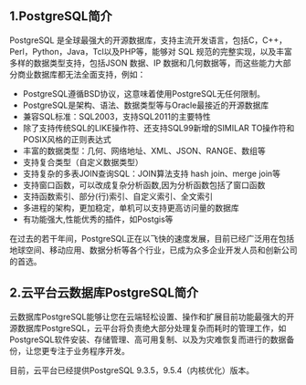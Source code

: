 ## 1.PostgreSQL简介

PostgreSQL 是全球最强大的开源数据库，支持主流开发语言，包括C，C++，Perl，Python，Java，Tcl以及PHP等，能够对 SQL 规范的完整实现，以及丰富多样的数据类型支持，包括JSON 数据、IP 数据和几何数据等，而这些能力大部分商业数据库都无法全面支持，例如：

- PostgreSQL遵循BSD协议，这意味着使用PostgreSQL无任何限制。
- PostgreSQL是架构、语法、数据类型等与Oracle最接近的开源数据库
- 兼容SQL标准：SQL2003，支持SQL2011的主要特性
- 除了支持传统SQL的LIKE操作符、还支持SQL99新增的SIMILAR TO操作符和POSIX风格的正则表达式
- 丰富的数据类型：几何、网络地址、XML、JSON、RANGE、数组等
- 支持复合类型（自定义数据类型）
- 支持复杂的多表JOIN查询SQL：JOIN算法支持 hash join、merge join等
- 支持窗口函数，可以改成复杂分析函数,因为分析函数包括了窗口函数
- 支持函数索引、部分(行)索引、自定义索引、全文索引
- 多进程的架构，更加稳定，单机可以支持更高访问量的数据库
- 有功能强大,性能优秀的插件，如Postgis等

在过去的若干年间，PostgreSQL正在以飞快的速度发展，目前已经广泛用在包括地球空间、移动应用、数据分析等各个行业，已成为众多企业开发人员和创新公司的首选。

## 2.云平台云数据库PostgreSQL简介
云数据库PostgreSQL能够让您在云端轻松设置、操作和扩展目前功能最强大的开源数据库PostgreSQL，云平台将负责绝大部分处理复杂而耗时的管理工作，如PostgreSQL软件安装、存储管理、高可用复制、以及为灾难恢复而进行的数据备份，让您更专注于业务程序开发。

目前，云平台已经提供PostgreSQL 9.3.5，9.5.4（内核优化）版本。